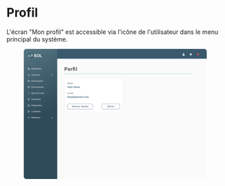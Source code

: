 # Profil

L'écran "Mon profil" est accessible via l'icône de l'utilisateur dans le menu principal du système.

<figure><img src="../../../.gitbook/assets/Perfil.png" alt=""><figcaption></figcaption></figure>
